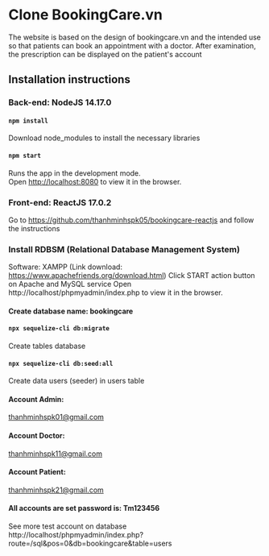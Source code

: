 # Clone BookingCare.vn
The website is based on the design of bookingcare.vn and the intended use so that patients can book an appointment with a doctor. After examination, the prescription can be displayed on the patient's account
## Installation instructions
### Back-end: NodeJS 14.17.0
#### `npm install`
Download node_modules to install the necessary libraries

#### `npm start`
Runs the app in the development mode.<br>
Open [http://localhost:8080](http://localhost:8080) to view it in the browser.

### Front-end: ReactJS 17.0.2
Go to https://github.com/thanhminhspk05/bookingcare-reactjs and follow the instructions

### Install RDBSM (Relational Database Management System)
Software: XAMPP (Link download: https://www.apachefriends.org/download.html) 
Click START action button on Apache and MySQL service
Open http://localhost/phpmyadmin/index.php to view it in the browser.

#### Create database name: bookingcare

#### `npx sequelize-cli db:migrate`
Create tables database

#### `npx sequelize-cli db:seed:all`
Create data users (seeder) in users table

#### Account Admin:
thanhminhspk01@gmail.com

#### Account Doctor:
thanhminhspk11@gmail.com

#### Account Patient:
thanhminhspk21@gmail.com

#### All accounts are set password is: Tm123456
See more test account on database
http://localhost/phpmyadmin/index.php?route=/sql&pos=0&db=bookingcare&table=users
